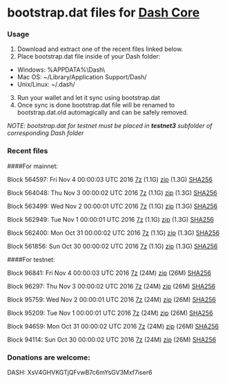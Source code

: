 # bootstrap.dat files for [Dash Core](https://www.dash.org)

### Usage

1. Download and extract one of the recent files linked below.
2. Place bootstrap.dat file inside of your Dash folder:
 - Windows: %APPDATA%\Dash\
 - Mac OS: ~/Library/Application Support/Dash/
 - Unix/Linux: ~/.dash/
3. Run your wallet and let it sync using bootstrap.dat
4. Once sync is done bootstrap.dat file will be renamed to bootstrap.dat.old automagically and can be safely removed.

_NOTE: bootstrap.dat for testnet must be placed in **testnet3** subfolder of corresponding Dash folder_

### Recent files

####For mainnet:

Block 564597: Fri Nov  4 00:00:03 UTC 2016 [7z](https://transfer.sh/XFl22/bootstrap.dat.20161104.7z) (1.1G) [zip](https://transfer.sh/15biwU/bootstrap.dat.20161104.zip) (1.3G) [SHA256](https://transfer.sh/uOm2L/sha256.txt)

Block 564048: Thu Nov  3 00:00:02 UTC 2016 [7z](https://transfer.sh/F0m1F/bootstrap.dat.20161103.7z) (1.1G) [zip](https://transfer.sh/ZigB1/bootstrap.dat.20161103.zip) (1.3G) [SHA256](https://transfer.sh/dXyWq/sha256.txt)

Block 563499: Wed Nov  2 00:00:01 UTC 2016 [7z](https://transfer.sh/xbQKG/bootstrap.dat.20161102.7z) (1.1G) [zip](https://transfer.sh/DLgK0/bootstrap.dat.20161102.zip) (1.3G) [SHA256](https://transfer.sh/p4T4I/sha256.txt)

Block 562949: Tue Nov  1 00:00:01 UTC 2016 [7z](https://transfer.sh/7hqdr/bootstrap.dat.20161101.7z) (1.1G) [zip](https://transfer.sh/xKXHg/bootstrap.dat.20161101.zip) (1.3G) [SHA256](https://transfer.sh/YSRmq/sha256.txt)

Block 562400: Mon Oct 31 00:00:02 UTC 2016 [7z](https://transfer.sh/Plkk8/bootstrap.dat.20161031.7z) (1.1G) [zip](https://transfer.sh/tioFY/bootstrap.dat.20161031.zip) (1.3G) [SHA256](https://transfer.sh/wwz9L/sha256.txt)

Block 561856: Sun Oct 30 00:00:02 UTC 2016 [7z](https://transfer.sh/Ilz72/bootstrap.dat.20161030.7z) (1.1G) [zip](https://transfer.sh/Ay73o/bootstrap.dat.20161030.zip) (1.3G) [SHA256](https://transfer.sh/7t3jF/sha256.txt)

####For testnet:

Block 96841: Fri Nov  4 00:00:03 UTC 2016 [7z](https://transfer.sh/FJMm7/bootstrap.dat.20161104.7z) (24M) [zip](https://transfer.sh/hyI6I/bootstrap.dat.20161104.zip) (26M) [SHA256](https://transfer.sh/Zofxt/sha256.txt)

Block 96297: Thu Nov  3 00:00:02 UTC 2016 [7z](https://transfer.sh/3qPE2/bootstrap.dat.20161103.7z) (24M) [zip](https://transfer.sh/168idb/bootstrap.dat.20161103.zip) (26M) [SHA256](https://transfer.sh/QmmxS/sha256.txt)

Block 95759: Wed Nov  2 00:00:01 UTC 2016 [7z](https://transfer.sh/Ck5UN/bootstrap.dat.20161102.7z) (24M) [zip](https://transfer.sh/ZADo6/bootstrap.dat.20161102.zip) (26M) [SHA256](https://transfer.sh/DvVyj/sha256.txt)

Block 95209: Tue Nov  1 00:00:01 UTC 2016 [7z](https://transfer.sh/143JJa/bootstrap.dat.20161101.7z) (24M) [zip](https://transfer.sh/10JsUE/bootstrap.dat.20161101.zip) (26M) [SHA256](https://transfer.sh/145DEs/sha256.txt)

Block 94659: Mon Oct 31 00:00:02 UTC 2016 [7z](https://transfer.sh/sF95L/bootstrap.dat.20161031.7z) (24M) [zip](https://transfer.sh/F1Sj5/bootstrap.dat.20161031.zip) (26M) [SHA256](https://transfer.sh/eWldp/sha256.txt)

Block 94114: Sun Oct 30 00:00:02 UTC 2016 [7z](https://transfer.sh/Zcne7/bootstrap.dat.20161030.7z) (24M) [zip](https://transfer.sh/P4thA/bootstrap.dat.20161030.zip) (26M) [SHA256](https://transfer.sh/FahBE/sha256.txt)

### Donations are welcome:

DASH: XsV4GHVKGTjQFvwB7c6mYsGV3Mxf7iser6

